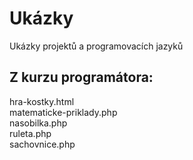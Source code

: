 <h1>Ukázky</h1>
Ukázky projektů a programovacích jazyků 

<h2>Z kurzu programátora:</h2>
hra-kostky.html <br>
matematicke-priklady.php <br>
nasobilka.php <br>
ruleta.php <br>
sachovnice.php <br>
